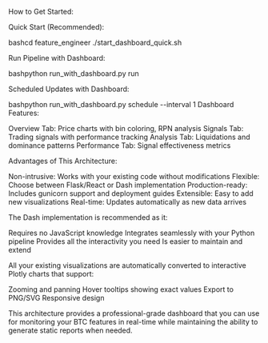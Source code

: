 How to Get Started:

Quick Start (Recommended):

bashcd feature_engineer
./start_dashboard_quick.sh

Run Pipeline with Dashboard:

bashpython run_with_dashboard.py run

Scheduled Updates with Dashboard:

bashpython run_with_dashboard.py schedule --interval 1
Dashboard Features:

Overview Tab: Price charts with bin coloring, RPN analysis
Signals Tab: Trading signals with performance tracking
Analysis Tab: Liquidations and dominance patterns
Performance Tab: Signal effectiveness metrics

Advantages of This Architecture:

Non-intrusive: Works with your existing code without modifications
Flexible: Choose between Flask/React or Dash implementation
Production-ready: Includes gunicorn support and deployment guides
Extensible: Easy to add new visualizations
Real-time: Updates automatically as new data arrives

The Dash implementation is recommended as it:

Requires no JavaScript knowledge
Integrates seamlessly with your Python pipeline
Provides all the interactivity you need
Is easier to maintain and extend

All your existing visualizations are automatically converted to interactive Plotly charts that support:

Zooming and panning
Hover tooltips showing exact values
Export to PNG/SVG
Responsive design

This architecture provides a professional-grade dashboard that you can use for monitoring your BTC features in real-time while maintaining the ability to generate static reports when needed.

